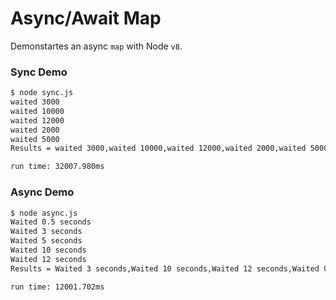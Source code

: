 # Async/Await Map
Demonstartes an async `map` with Node `v8`. 

### Sync Demo
```bash
$ node sync.js
waited 3000
waited 10000
waited 12000
waited 2000
waited 5000
Results = waited 3000,waited 10000,waited 12000,waited 2000,waited 5000

run time: 32007.980ms
```

### Async Demo
```bash
$ node async.js
Waited 0.5 seconds
Waited 3 seconds
Waited 5 seconds
Waited 10 seconds
Waited 12 seconds
Results = Waited 3 seconds,Waited 10 seconds,Waited 12 seconds,Waited 0.5 seconds,Waited 5 seconds

run time: 12001.702ms